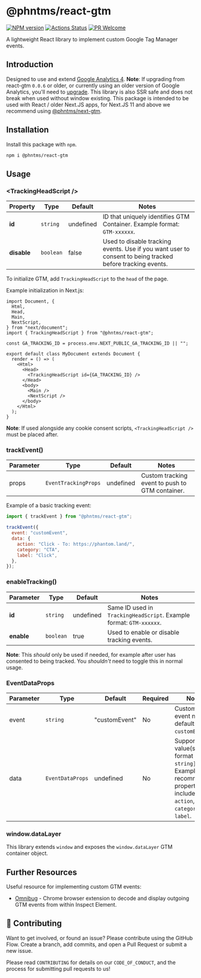 # @phntms/react-gtm

[![NPM version][npm-image]][npm-url]
[![Actions Status][ci-image]][ci-url]
[![PR Welcome][npm-downloads-image]][npm-downloads-url]

A lightweight React library to implement custom Google Tag Manager events.

## Introduction

Designed to use and extend [Google Analytics 4](https://support.google.com/analytics/answer/10089681?hl=en). **Note**: If upgrading from react-gtm `0.0.6` or older, or currently using an older version of Google Analytics, you'll need to [upgrade](https://support.google.com/analytics/answer/9744165?hl=en). This library is also SSR safe and does not break when used without window existing. This package is intended to be used with React / older Next.JS apps, for Next.JS 11 and above we recommend using [@phntms/next-gtm](https://www.npmjs.com/package/@phntms/next-gtm).

## Installation

Install this package with `npm`.

```bash
npm i @phntms/react-gtm
```

## Usage

### &lt;TrackingHeadScript />

| Property    | Type      | Default   | Notes                                                                                                     |
| ----------- | --------- | --------- | --------------------------------------------------------------------------------------------------------- |
| **id**      | `string`  | undefined | ID that uniquely identifies GTM Container. Example format: `GTM-xxxxxx`.                                  |
| **disable** | `boolean` | false     | Used to disable tracking events. Use if you want user to consent to being tracked before tracking events. |

To initialize GTM, add `TrackingHeadScript` to the `head` of the page.

Example initialization in Next.js:

```JSX
import Document, {
  Html,
  Head,
  Main,
  NextScript,
} from "next/document";
import { TrackingHeadScript } from "@phntms/react-gtm";

const GA_TRACKING_ID = process.env.NEXT_PUBLIC_GA_TRACKING_ID || "";

export default class MyDocument extends Document {
  render = () => (
    <Html>
      <Head>
        <TrackingHeadScript id={GA_TRACKING_ID} />
      </Head>
      <body>
        <Main />
        <NextScript />
      </body>
    </Html>
  );
}
```

**Note**: If used alongside any cookie consent scripts, `<TrackingHeadScript />` must be placed after.

### trackEvent()

| Parameter | Type                 | Default   | Notes                                           |
| --------- | -------------------- | --------- | ----------------------------------------------- |
| props     | `EventTrackingProps` | undefined | Custom tracking event to push to GTM container. |

Example of a basic tracking event:

```javascript
import { trackEvent } from "@phntms/react-gtm";

trackEvent({
  event: "customEvent",
  data: {
    action: "Click - To: https://phantom.land/",
    category: "CTA",
    label: "Click",
  },
});
```

### enableTracking()

| Parameter  | Type      | Default   | Notes                                                               |
| ---------- | --------- | --------- | ------------------------------------------------------------------- |
| **id**     | `string`  | undefined | Same ID used in `TrackingHeadScript`. Example format: `GTM-xxxxxx`. |
| **enable** | `boolean` | true      | Used to enable or disable tracking events.                          |

**Note**: This _should_ only be used if needed, for example after user has consented to being tracked. You _shouldn't_ need to toggle this in normal usage.

### EventDataProps

| Parameter | Type             | Default       | Required | Notes                                                                                                                                     |
| --------- | ---------------- | ------------- | -------- | ----------------------------------------------------------------------------------------------------------------------------------------- |
| event     | `string`         | "customEvent" | No       | Custom GTM event name, defaults to `customEvent`.                                                                                         |
| data      | `EventDataProps` | undefined     | No       | Supports any value(s) in the format `[key: string]: any`. Example of recommended properties to include; `action`, `category` and `label`. |

### window.dataLayer

This library extends `window` and exposes the `window.dataLayer` GTM container object.

## Further Resources

Useful resource for implementing custom GTM events:

- [Omnibug](https://chrome.google.com/webstore/detail/omnibug/bknpehncffejahipecakbfkomebjmokl?hl=en) - Chrome browser extension to decode and display outgoing GTM events from within Inspect Element.

## 🍰 Contributing

Want to get involved, or found an issue? Please contribute using the GitHub Flow. Create a branch, add commits, and open a Pull Request or submit a new issue.

Please read `CONTRIBUTING` for details on our `CODE_OF_CONDUCT`, and the process for submitting pull requests to us!

[npm-image]: https://img.shields.io/npm/v/@phntms/react-gtm.svg?style=flat-square&logo=react
[npm-url]: https://npmjs.org/package/@phntms/react-gtm
[npm-downloads-image]: https://img.shields.io/npm/dm/@phntms/react-gtm.svg
[npm-downloads-url]: https://npmcharts.com/compare/@phntms/react-gtm?minimal=true
[ci-image]: https://github.com/phantomstudios/gtm/workflows/Test/badge.svg
[ci-url]: https://github.com/phantomstudios/gtm/actions
